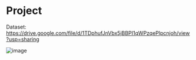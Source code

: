 # Project
Dataset:
https://drive.google.com/file/d/1TDphufJnVbx5jBBPI1qWPzqePlpcnjoh/view?usp=sharing

![image]( https://github.com/tommy89231671/Project/blob/master/Model%20graph.jpg)

 
 
